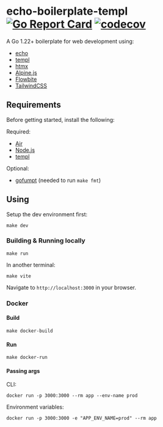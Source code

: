 # echo-boilerplate-templ [![Go Report Card](https://goreportcard.com/badge/github.com/alexferl/echo-boilerplate-templ)](https://goreportcard.com/report/github.com/alexferl/echo-boilerplate-templ) [![codecov](https://codecov.io/gh/alexferl/echo-boilerplate-templ/branch/master/graph/badge.svg)](https://codecov.io/gh/alexferl/echo-boilerplate-templ)

A Go 1.22+ boilerplate for web development using:
- [echo](https://github.com/labstack/echo)
- [templ](https://templ.guide/)
- [htmx](https://htmx.org/)
- [Alpine.js](https://alpinejs.dev/)
- [Flowbite](https://flowbite.com/)
- [TailwindCSS](https://tailwindcss.com/)

## Requirements
Before getting started, install the following:

Required:
- [Air](https://github.com/cosmtrek/air?tab=readme-ov-file#installation)
- [Node.js](https://nodejs.org/en/download)
- [templ](https://templ.guide/quick-start/installation)

Optional:
- [gofumpt](https://pkg.go.dev/mvdan.cc/gofumpt) (needed to run `make fmt`)

## Using
Setup the dev environment first:
```shell
make dev
```

### Building & Running locally
```shell
make run
```
In another terminal:
```shell
make vite
```

Navigate to `http://localhost:3000` in your browser.

### Docker
#### Build
```shell
make docker-build
```

#### Run
```shell
make docker-run
```

#### Passing args
CLI:
```shell
docker run -p 3000:3000 --rm app --env-name prod
```

Environment variables:
```shell
docker run -p 3000:3000 -e "APP_ENV_NAME=prod" --rm app
```
